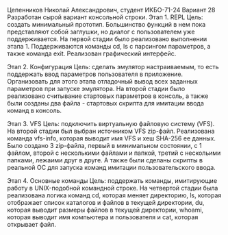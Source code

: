 Цепенников Николай Александрович, студент ИКБО-71-24 Вариант 28
Разработан сырой вариант консольной строки.
Этап 1. REPL
Цель: создать минимальный прототип. Большинство функций в нем пока представляют собой заглушки, но диалог с пользователем уже поддерживается.
На первой стадии было реализовано выполнении этапа 1.
Поддерживаются команды cd, ls с парсингом параметров, а также команда exit. Реализован графический интерфейс.

Этап 2. Конфигурация
Цель: сделать эмулятор настраиваемым, то есть поддержать ввод параметров пользователя в приложение. Организовать для этого этапа отладочный вывод всех заданных параметров при запуске эмулятора.
На второй стадии было реализовано считывание стартовых параметров в консоль, а также были созданы два файла - стартовых скрипта для имитации ввода команд в консоль.

Этап 3. VFS
Цель: подключить виртуальную файловую систему (VFS).
На второй стадии был выбран источником VFS zip-файл. Реализована команда vfs-info, которая выводит имя VFS и хеш SHA-256 ее данных. Было создано 3 zip-файла, первый в минимальном состоянии, с 1 файлом, второй с несколькими файлами и папкой, третий с нескольими папками, лежаими друг в друге. А также были сделаны скрипты в реальной OC для запуска команд имитации пользовательского ввода.

Этап 4. Основные команды
Цель: поддержать команды, имитирующие работу в UNIX-подобной командной строке.
На четвертой стадии была реализована логика команд cd, которая меняет директорию, ls, которая отображает список каталогов и файлов в текущей директории, du, которая выводит размеры файлов в текущей директории, whoami, которая выводит имя компьютера и пользователя и cat, которая открывает файл.
